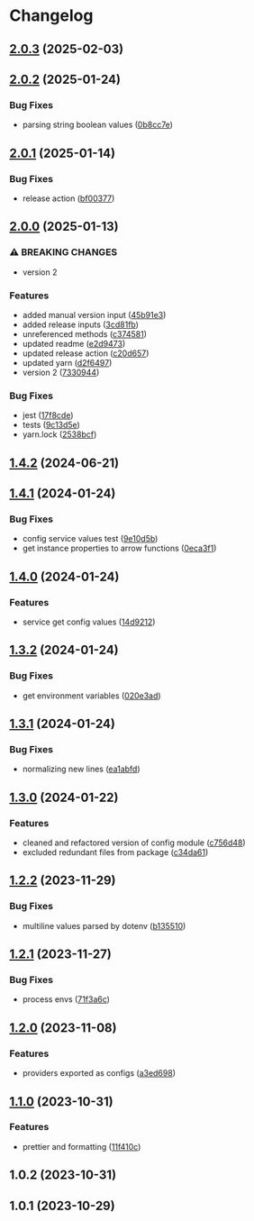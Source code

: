# Changelog

## [2.0.3](https://github.com/codemask-labs/node-config/compare/2.0.2...2.0.3) (2025-02-03)

## [2.0.2](https://github.com/codemask-labs/node-config/compare/2.0.1...2.0.2) (2025-01-24)

### Bug Fixes

* parsing string boolean values ([0b8cc7e](https://github.com/codemask-labs/node-config/commit/0b8cc7e83f99522debe516d3352a760da3a326db))

## [2.0.1](https://github.com/codemask-labs/node-config/compare/2.0.0...2.0.1) (2025-01-14)

### Bug Fixes

* release action ([bf00377](https://github.com/codemask-labs/node-config/commit/bf00377ad26f29cc9f49bc57b1a7f7ca683e3296))

## [2.0.0](https://github.com/codemask-labs/node-config/compare/1.4.2...2.0.0) (2025-01-13)

### ⚠ BREAKING CHANGES

* version 2

### Features

* added manual version input ([45b91e3](https://github.com/codemask-labs/node-config/commit/45b91e36f43316ee431146132e147781ef319a79))
* added release inputs ([3cd81fb](https://github.com/codemask-labs/node-config/commit/3cd81fbd5c8150ffcc7a441bbdbb38710dc38a6a))
* unreferenced methods ([c374581](https://github.com/codemask-labs/node-config/commit/c3745818a15cb90c462037a19f4853a11fc3d979))
* updated readme ([e2d9473](https://github.com/codemask-labs/node-config/commit/e2d9473115f5f078d2c6fa4ba79b35525a8a6997))
* updated release action ([c20d657](https://github.com/codemask-labs/node-config/commit/c20d65745bd7c7cb0bd395fa5b0dd95aa13b01d1))
* updated yarn ([d2f6497](https://github.com/codemask-labs/node-config/commit/d2f64970dd66f407cd3e8e4f1507b7f36ea26bb2))
* version 2 ([7330944](https://github.com/codemask-labs/node-config/commit/7330944cc4649694195c0921196d77ec0c9b33bf))

### Bug Fixes

* jest ([17f8cde](https://github.com/codemask-labs/node-config/commit/17f8cdebdce0adb3e5d04337e0519a2fb5cdd224))
* tests ([9c13d5e](https://github.com/codemask-labs/node-config/commit/9c13d5e5cbd0c65cfebe8026eddbbc3de2a8271f))
* yarn.lock ([2538bcf](https://github.com/codemask-labs/node-config/commit/2538bcfe24fc2f20e20a571e3dc0cdde9f977c39))

## [1.4.2](https://github.com/codemaskinc/nestjs-config/compare/1.4.1...1.4.2) (2024-06-21)

## [1.4.1](https://github.com/codemaskinc/nestjs-config/compare/1.4.0...1.4.1) (2024-01-24)


### Bug Fixes

* config service values test ([9e10d5b](https://github.com/codemaskinc/nestjs-config/commit/9e10d5bcae1866994cbf21f23d6fb3b705c56a9c))
* get instance properties to arrow functions ([0eca3f1](https://github.com/codemaskinc/nestjs-config/commit/0eca3f1ed476be03e81a39a8c71b3d810e6c451c))

## [1.4.0](https://github.com/codemaskinc/nestjs-config/compare/1.3.2...1.4.0) (2024-01-24)


### Features

* service get config values ([14d9212](https://github.com/codemaskinc/nestjs-config/commit/14d921277d9969bccc215b38acfb05c67ddeda5c))

## [1.3.2](https://github.com/codemaskinc/nestjs-config/compare/1.3.1...1.3.2) (2024-01-24)


### Bug Fixes

* get environment variables ([020e3ad](https://github.com/codemaskinc/nestjs-config/commit/020e3adb218f8f2c83b360c45186375cfa726fa9))

## [1.3.1](https://github.com/codemaskinc/nestjs-config/compare/1.3.0...1.3.1) (2024-01-24)


### Bug Fixes

* normalizing new lines ([ea1abfd](https://github.com/codemaskinc/nestjs-config/commit/ea1abfd0601552a45529817435c39aca1f83f191))

## [1.3.0](https://github.com/codemaskinc/nestjs-config/compare/1.2.2...1.3.0) (2024-01-22)


### Features

* cleaned and refactored version of config module ([c756d48](https://github.com/codemaskinc/nestjs-config/commit/c756d483ed7566278ad735b1b811910e4cac61ff))
* excluded redundant files from package ([c34da61](https://github.com/codemaskinc/nestjs-config/commit/c34da614563f9f77ef3f0bd90bd5ac43f5d8dba7))

## [1.2.2](https://github.com/codemaskinc/nestjs-config/compare/1.2.1...1.2.2) (2023-11-29)


### Bug Fixes

* multiline values parsed by dotenv ([b135510](https://github.com/codemaskinc/nestjs-config/commit/b135510b515167f45d022ffd9e2c34b897cd7e1e))

## [1.2.1](https://github.com/codemaskinc/nestjs-config/compare/1.2.0...1.2.1) (2023-11-27)


### Bug Fixes

* process envs ([71f3a6c](https://github.com/codemaskinc/nestjs-config/commit/71f3a6c9e8fc08558c8ba1ec327965f7de9d2ef6))

## [1.2.0](https://github.com/codemaskinc/nestjs-config/compare/1.1.0...1.2.0) (2023-11-08)


### Features

* providers exported as configs ([a3ed698](https://github.com/codemaskinc/nestjs-config/commit/a3ed698a681544f98b34cc2e420361225a693d73))

## [1.1.0](https://github.com/codemaskinc/nestjs-config/compare/1.0.2...1.1.0) (2023-10-31)


### Features

* prettier and formatting ([11f410c](https://github.com/codemaskinc/nestjs-config/commit/11f410c0919cfd8af2401557b8807ec52e3039ec))

## 1.0.2 (2023-10-31)

## 1.0.1 (2023-10-29)
